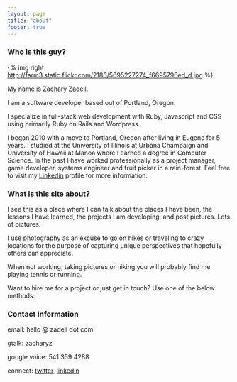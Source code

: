 ```yaml
---
layout: page
title: "about"
footer: true
---
```


### Who is this guy?

{% img right http://farm3.static.flickr.com/2186/5695227274_f6695796ed_d.jpg %}

My name is Zachary Zadell.

I am a software developer based out of Portland, Oregon.

I specialize in full-stack web development with Ruby, Javascript and CSS using primarily Ruby on Rails and Wordpress.

I began 2010 with a move to Portland, Oregon after living in Eugene for 5
years. I studied at the University of Illinois at Urbana Champaign and
University of Hawaii at Manoa where I earned a degree in Computer Science. In
the past I have worked professionally as a project manager, game developer,
systems engineer and fruit picker in a rain-forest. Feel free to visit my
[Linkedin](http://www.linkedin.com/in/zacharyz) profile for more information.

### What is this site about?

I see this as a place where I can talk about the places I have been, the
lessons I have learned, the projects I am developing, and post pictures. Lots
of pictures.

I use photography as an excuse to go on hikes or traveling to crazy locations
for the purpose of capturing unique perspectives that hopefully others can
appreciate.

When not working, taking pictures or hiking you will probably find me playing
tennis or running.

Want to hire me for a project or just get in touch? Use one of the below
methods:

### Contact Information

email: hello @ zadell dot com 

gtalk: zacharyz 

google voice: 541 359 4288

connect: [twitter](http://twitter.com/zzadell), [linkedin](http://www.linkedin.com/in/zacharyz)
